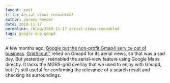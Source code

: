 ```yaml
---
layout: post
title: Aerial views reënabled!
author: Jeremy Reeder
date: 2018-11-17
permalink: /blog/2018-11-17-aerial-views-reenabled
tags: google map gmap4
---
```


A few months ago, [Google put the non-profit Gmap4 service out of
business][gmap4-rip]. [GridScout™][gridscout] relied on Gmap4 for its aerial
views, so that was a sad day. But yesterday I reënabled the aerial-view feature
using Google Maps directly. It lacks the MGRS-grid overlay that we used to
enjoy with Gmap4, but it's still useful for confirming the relevance of a
search result and checking its surroundings.


[gmap4-rip]:    2018-08-30-google-put-the-kibosh-on-gmap4
[gridscout]:    /
